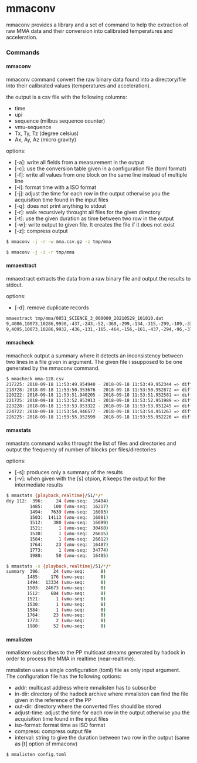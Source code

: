 # mmaconv

mmaconv provides a library and a set of command to help the extraction of raw MMA data and their conversion into calibrated temperatures and acceleration.

### Commands

#### mmaconv

mmaconv command convert the raw binary data found into a directory/file into their calibrated values (temperatures and acceleration).

the output is a csv file with the following columns:

* time
* upi
* sequence (milbus sequence counter)
* vmu-sequence
* Tx, Ty, Tz (degree celsius)
* Ax, Ay, Az (micro gravity)

options:

* [-a]: write all fields from a measurement in the output
* [-c]: use the conversion table given in a configuration file (toml format)
* [-f]: write all values from one block on the same line instead of multiple line
* [-i]: format time with a ISO format
* [-j]: adjust the time for each row in the output otherwise you the acquisition time found in the input files
* [-q]: does not print anything to stdout
* [-r]: walk recursively throught all files for the given directory
* [-t]: use the given duration as time between two row in the output
* [-w]: write output to given file. It creates the file if it does not exist
* [-z]: compress output

```bash
$ mmaconv -j -r -w mma.csv.gz -z tmp/mma

$ mmaconv -j -i -r tmp/mma
```

#### mmaextract

mmaextract extracts the data from a raw binary file and output the results to stdout.

options:

* [-d]: remove duplicate records

```bash
mmaextract tmp/mma/0051_SCIENCE_3_000000_20210529_101010.dat
9,4086,10073,10286,9930,-437,-243,-52,-369,-299,-134,-315,-299,-109,-336,-283,-20,-355,-293,-39,-373,-276,-19,-422,-286,-28,-457,-219,-68,-450,-135,-133
9,4095,10073,10286,9932,-436,-131,-165,-464,-156,-161,-437,-294,-96,-376,-351,-73,-326,-334,-36,-355,-284,-25,-361,-250,-1,-393,-220,-33,-412,-175,-60
```

#### mmacheck

mmacheck output a summary where it detects an inconsistency between two lines in a file given in argument. The given file i ssupposed to be one generated by the mmaconv command.

```bash
$ mmacheck mma-128.csv
217225: 2018-09-18 11:53:49.954940 - 2018-09-18 11:53:49.952344 => diff:   -2.596ms (prev:  56167, curr:  56176, delta:      9)
218728: 2018-09-18 11:53:50.953676 - 2018-09-18 11:53:50.952872 => diff:     -804µs (prev:  57670, curr:  57679, delta:      9)
220222: 2018-09-18 11:53:51.948205 - 2018-09-18 11:53:51.952581 => diff:    4.376ms (prev:  59164, curr:  59173, delta:      9)
221725: 2018-09-18 11:53:52.953913 - 2018-09-18 11:53:52.951989 => diff:   -1.924ms (prev:  60667, curr:  60676, delta:      9)
223228: 2018-09-18 11:53:53.953322 - 2018-09-18 11:53:53.951245 => diff:   -2.077ms (prev:  62170, curr:  62179, delta:      9)
224722: 2018-09-18 11:53:54.946577 - 2018-09-18 11:53:54.951267 => diff:     4.69ms (prev:  63664, curr:  63673, delta:      9)
226225: 2018-09-18 11:53:55.952599 - 2018-09-18 11:53:55.952226 => diff:     -373µs (prev:  65167, curr:  65176, delta:      9)
```

#### mmastats

mmastats command walks throught the list of files and directories and output the frequency of number of blocks per files/directories

options:

* [-s]: produces only a summary of the results
* [-v]: when given with the [s] otpion, it keeps the output for the intermediate results

```bash
$ mmastats {playback,realtime}/51/*/*
doy 112:  396:     24 (vmu-seq:  16404)
         1485:    100 (vmu-seq:  16217)
         1494:   7639 (vmu-seq:  16083)
         1503:  14113 (vmu-seq:  16081)
         1512:    380 (vmu-seq:  16099)
         1521:      1 (vmu-seq:  30468)
         1530:      1 (vmu-seq:  26615)
         1584:      1 (vmu-seq:  26612)
         1764:     23 (vmu-seq:  16407)
         1773:      1 (vmu-seq:  34774)
         1980:     50 (vmu-seq:  16405)

$ mmastats -s {playback,realtime}/51/*/*
summary  396:     24 (vmu-seq:      0)
        1485:    176 (vmu-seq:      0)
        1494:  13334 (vmu-seq:      0)
        1503:  24673 (vmu-seq:      0)
        1512:    684 (vmu-seq:      0)
        1521:      1 (vmu-seq:      0)
        1530:      1 (vmu-seq:      0)
        1584:      1 (vmu-seq:      0)
        1764:     23 (vmu-seq:      0)
        1773:      2 (vmu-seq:      0)
        1980:     52 (vmu-seq:      0)
```

#### mmalisten

mmalisten subscribes to the PP multicast streams generated by hadock in order to process the MMA in realtime (near-realtime).

mmalisten uses a single configuration (toml) file as only input argument. The configuration file has the following options:

* addr: multicast address where mmalisten has to subscribe
* in-dir: directory of the hadock archive where mmalisten can find the file given in the reference of the PP
* out-dir: directory where the converted files should be stored
* adjust-time: adjust the time for each row in the output otherwise you the acquisition time found in the input files
* iso-format: format time as ISO format
* compress: compress output file
* interval: string to give the duration between two row in the output (same as [t] option of mmaconv)

```bash
$ mmalisten config.toml
```
